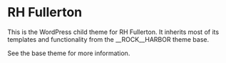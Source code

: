 # RH Fullerton

This is the WordPress child theme for RH Fullerton. It inherits most of its
templates and functionality from the __ROCK__HARBOR theme base.

See the base theme for more information.